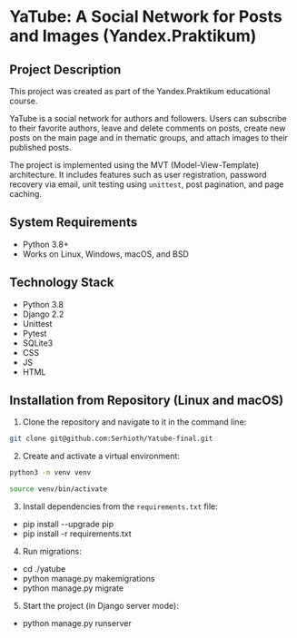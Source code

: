 # YaTube: A Social Network for Posts and Images (Yandex.Praktikum)

## Project Description
This project was created as part of the Yandex.Praktikum educational course.

YaTube is a social network for authors and followers. Users can subscribe to their favorite authors, leave and delete comments on posts, create new posts on the main page and in thematic groups, and attach images to their published posts.

The project is implemented using the MVT (Model-View-Template) architecture. It includes features such as user registration, password recovery via email, unit testing using `unittest`, post pagination, and page caching.

## System Requirements
- Python 3.8+
- Works on Linux, Windows, macOS, and BSD

## Technology Stack
- Python 3.8
- Django 2.2
- Unittest
- Pytest
- SQLite3
- CSS
- JS
- HTML

## Installation from Repository (Linux and macOS)
1. Clone the repository and navigate to it in the command line:
```bash
git clone git@github.com:Serhioth/Yatube-final.git
```

2. Create and activate a virtual environment:
```bash
python3 -m venv venv
```
```bash
source venv/bin/activate
```
3. Install dependencies from the `requirements.txt` file:

- pip install --upgrade pip
- pip install -r requirements.txt


4. Run migrations:

- cd ./yatube
- python manage.py makemigrations
- python manage.py migrate

5. Start the project (in Django server mode):

- python manage.py runserver
